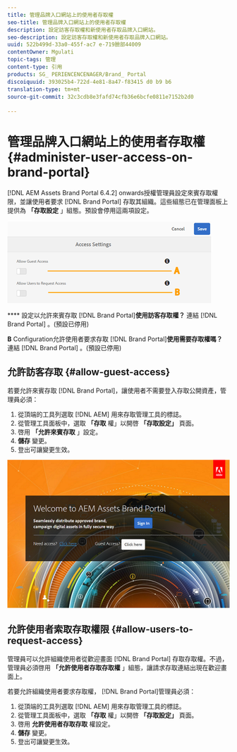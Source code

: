 ```yaml
---
title: 管理品牌入口網站上的使用者存取權
seo-title: 管理品牌入口網站上的使用者存取權
description: 設定訪客存取權和新使用者存取品牌入口網站。
seo-description: 設定訪客存取權和新使用者存取品牌入口網站。
uuid: 522b499d-33a0-455f-ac7 e-719臉部44009
contentOwner: Mgulati
topic-tags: 管理
content-type: 引用
products: SG_ PERIENCENCENAGER/Brand_ Portal
discoiquuid: 393025b4-722d-4e81-8a47-f83415 d0 b9 b6
translation-type: tm+mt
source-git-commit: 32c3cdb8e3fafd74cfb36e6bcfe0811e7152b2d0

---
```



# 管理品牌入口網站上的使用者存取權 {#administer-user-access-on-brand-portal}

[!DNL AEM Assets Brand Portal 6.4.2] onwards授權管理員設定來賓存取權限，並讓使用者要求 [!DNL Brand Portal] 存取其組織。這些組態已在管理面板上提供為 **「存取設定** 」組態。預設會停用這兩項設定。

![](assets/access-configs.png)

**** 設定以允許來賓存取 [!DNL Brand Portal]**使用訪客存取權？** 連結 [!DNL Brand Portal] 。(預設已停用)

**B** Configuration允許使用者要求存取 [!DNL Brand Portal]**使用需要存取權嗎？** 連結 [!DNL Brand Portal] 。(預設已停用)

## 允許訪客存取 {#allow-guest-access}

若要允許來賓存取 [!DNL Brand Portal]，讓使用者不需要登入存取公開資產，管理員必須：

1. 從頂端的工具列選取 [!DNL AEM] 用來存取管理工具的標誌。
2. 從管理工具面板中，選取 **「存取** 權」以開啓 **「存取設定」** 頁面。
3. 啓用 **「允許來賓存取** 」設定。
4. **儲存** 變更。
5. 登出可讓變更生效。

![](assets/bp-welcome-screen.png)

## 允許使用者索取存取權限 {#allow-users-to-request-access}

管理員可以允許組織使用者從歡迎畫面 [!DNL Brand Portal] 存取存取權。不過，管理員必須啓用 **「允許使用者存取存取權** 」組態，讓請求存取連結出現在歡迎畫面上。

若要允許組織使用者要求存取權， [!DNL Brand Portal]管理員必須：

1. 從頂端的工具列選取 [!DNL AEM] 用來存取管理工具的標誌。
2. 從管理工具面板中，選取 **「存取** 權」以開啓 **「存取設定」** 頁面。
3. 啓用 **允許使用者存取存取** 權設定。
4. **儲存** 變更。
5. 登出可讓變更生效。
